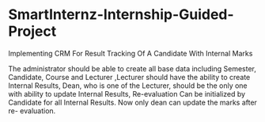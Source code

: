 # SmartInternz-Internship-Guided-Project
Implementing CRM For Result Tracking Of A Candidate With Internal Marks


The administrator should be able to create all base data including Semester, Candidate, Course and Lecturer ,Lecturer should have the ability to create Internal Results, Dean, who is one of the Lecturer, should be the only one with ability to update Internal Results, Re-evaluation Can be initialized by Candidate for all Internal Results. Now only dean can update the marks after re- evaluation.
